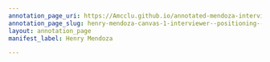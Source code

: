 ```yaml
---
annotation_page_uri: https://Amcclu.github.io/annotated-mendoza-interview/annotations/henry-mendoza-canvas-1-interviewer--positioning--contextualizing--specific-question.json
annotation_page_slug: henry-mendoza-canvas-1-interviewer--positioning--contextualizing--specific-question
layout: annotation_page
manifest_label: Henry Mendoza

---
```

